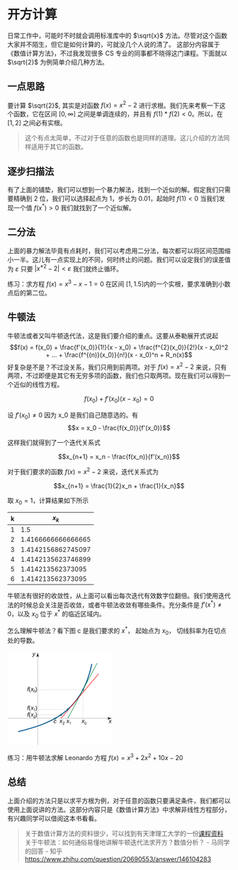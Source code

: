 # 开方计算

日常工作中，可能时不时就会调用标准库中的 $\sqrt{x}$ 方法。尽管对这个函数大家并不陌生，但它是如何计算的，可就没几个人说的清了。
这部分内容属于《数值计算方法》，不过我发现很多 CS 专业的同事都不晓得这门课程。下面就以 $\sqrt{2}$ 为例简单介绍几种方法。

## 一点思路

要计算 $\sqrt{2}$, 其实是对函数 $f(x) = x^2 -2$ 进行求根。我们先来考察一下这个函数，它在区间 $[0, \infty]$ 之间是单调连续的，并且有 $f(1)*f(2)<0$。所以，在 $[1, 2]$ 之间必有实根。
> 这个有点太简单，不过对于任意的函数也是同样的道理。这儿介绍的方法同样适用于其它的函数。

## 逐步扫描法
有了上面的铺垫，我们可以想到一个暴力解法，找到一个近似的解。假定我们只需要精确到 2 位，我们可以选择起点为 1，步长为 0.01，起始时 $f(1) < 0$ 当我们发现一个值 $f(x^{\ast}) > 0$ 我们就找到了一个近似解。

## 二分法
上面的暴力解法毕竟有点耗时，我们可以考虑用二分法，每次都可以将区间范围缩小一半。这儿有一点实现上的不同，何时终止的问题。我们可以设定我们的误差值为 $\varepsilon$ 只要 $|x^{\ast2} - 2| < \varepsilon$ 我们就终止循环。

练习：求方程 $f(x) = x^3 - x - 1 = 0$ 在区间 $[1, 1.5]$内的一个实根，要求准确到小数点后的第二位。

## 牛顿法
牛顿法或者又叫牛顿迭代法，这是我们要介绍的重点。这要从泰勒展开式说起   
$$f(x) = f(x_0) + \frac{f'(x_0)}{1!}(x - x_0) + \frac{f^{2}(x_0)}{2!}(x - x_0)^2 + ... + \frac{f^{(n)}(x_0)}{n!}(x - x_0)^n + R_n(x)$$
好复杂是不是？不过没关系，我们只用到前两项。对于  $f(x) = x^2 -2$ 来说，只有两项，不过即便是其它有无穷多项的函数，我们也只取两项。现在我们可以得到一个近似的线性方程。

$$f(x_0) + f'(x_0)(x - x_0) = 0$$

设 $f'(x_0) \neq 0$ 因为 x_0 是我们自己随意选的。有
$$x = x_0 - \frac{f(x_0)}{f'(x_0)}$$

这样我们就得到了一个迭代关系式

$$x_{n+1} = x_n - \frac{f(x_n)}{f'(x_n)}$$

对于我们要求的函数 $f(x) = x^2 -2$ 来说，迭代关系式为

$$x_{n+1} = \frac{1}{2}x_n + \frac{1}{x_n}$$

取 $x_0 = 1$，计算结果如下所示

|k|$x_k$|
|--- | --- |
|1|1.5|
|2|1.4166666666666665|
|3|1.4142156862745097|
|4|1.4142135623746899|
|5|1.414213562373095|
|6|1.414213562373095|

牛顿法有很好的收敛性，从上面可以看出每次迭代有效数字位翻倍。我们使用迭代法的时候总会关注是否收敛，或者牛顿法收敛有哪些条件。充分条件是 $f'(x^{\ast}) \neq 0$，以及 $x_0$ 位于 $x^{\ast}$ 的临近区域内。

怎么理解牛顿法？看下图 c 是我们要求的 $x^{\ast}$， 起始点为 $x_0$， 切线斜率为在切点处的导数。

![牛顿法](./newton-method.png)

练习：用牛顿法求解 Leonardo 方程 $f(x) = x^3 + 2x^2 + 10x - 20$

## 总结

上面介绍的方法只是以求平方根为例，对于任意的函数只要满足条件，我们都可以使用上面说讲的方法。这部分内容只是《数值计算方法》中求解非线性方程部分，有兴趣同学可以借阅这本书看看。

> 关于数值计算方法的资料很少，可以找到有天津理工大学的一份[课程资料](https://github.com/DukeWF/TJUT_CS_Helper/tree/master/%5B%E5%BF%85%E4%BF%AE%5D%E6%95%B0%E5%80%BC%E8%AE%A1%E7%AE%97%E6%96%B9%E6%B3%95/%E6%95%B0%E5%80%BC%E8%AE%A1%E7%AE%97%E5%A4%8D%E4%B9%A0pdf)    
> 关于牛顿法：如何通俗易懂地讲解牛顿迭代法求开方？数值分析？ - 马同学的回答 - 知乎
https://www.zhihu.com/question/20690553/answer/146104283
